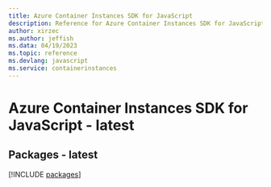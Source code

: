 ```yaml
---
title: Azure Container Instances SDK for JavaScript
description: Reference for Azure Container Instances SDK for JavaScript
author: xirzec
ms.author: jeffish
ms.data: 04/19/2023
ms.topic: reference
ms.devlang: javascript
ms.service: containerinstances
---
```

# Azure Container Instances SDK for JavaScript - latest
## Packages - latest
[!INCLUDE [packages](container-instances-index.md)]